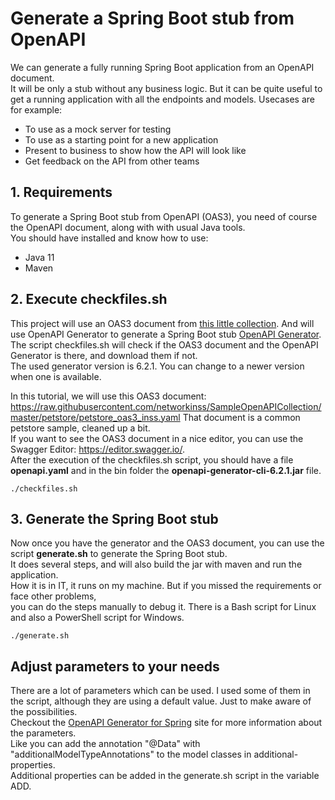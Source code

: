 # Generate a Spring Boot stub from OpenAPI
We can generate a fully running Spring Boot application from an OpenAPI document.  
It will be only a stub without any business logic.
But it can be quite useful to get a running application with all the endpoints and models.
Usecases are for example:
- To use as a mock server for testing
- To use as a starting point for a new application
- Present to business to show how the API will look like 
- Get feedback on the API from other teams
## 1. Requirements
To generate a Spring Boot stub from OpenAPI (OAS3), you need of course the OpenAPI document, along with with usual Java tools.  
You should have installed and know how to use:
- Java 11
- Maven
## 2. Execute checkfiles.sh
This project will use an OAS3 document from [this little collection]( https://github.com/networkinss/SampleOpenAPICollection[SampleOpenAPICollection).
And will use OpenAPI Generator to generate a Spring Boot stub [OpenAPI Generator](https://openapi-generator.tech/).  
The script checkfiles.sh will check if the OAS3 document and the OpenAPI Generator is there, and download them if not.  
The used generator version is 6.2.1. You can change to a newer version when one is available.

In this tutorial, we will use this OAS3 document: https://raw.githubusercontent.com/networkinss/SampleOpenAPICollection/master/petstore/petstore_oas3_inss.yaml
That document is a common petstore sample, cleaned up a bit.  
If you want to see the OAS3 document in a nice editor, you can use the Swagger Editor: https://editor.swagger.io/.    
After the execution of the checkfiles.sh script, you should have a file **openapi.yaml** and in the bin folder the **openapi-generator-cli-6.2.1.jar** file.  
```
./checkfiles.sh
```

## 3. Generate the Spring Boot stub
Now once you have the generator and the OAS3 document, you can use the script **generate.sh** to generate the Spring Boot stub.  
It does several steps, and will also build the jar with maven and run the application.  
How it is in IT, it runs on my machine. But if you missed the requirements or face other problems,   
you can do the steps manually to debug it.
There is a Bash script for Linux and also a PowerShell script for Windows.
```
./generate.sh
```

## Adjust parameters to your needs
There are a lot of parameters which can be used. I used some of them in the script, although they are using a default value.
Just to make aware of the possibilities.  
Checkout the [OpenAPI Generator for Spring](https://openapi-generator.tech/docs/generators/spring/) site for more information 
about the parameters.  
Like you can add the annotation "@Data" with "additionalModelTypeAnnotations" to the model classes in additional-properties.  
Additional properties can be added in the generate.sh script in the variable ADD.